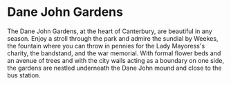<param ve-config title="Dane John Gardens" layout="vertical">

# Dane John Gardens

The Dane John Gardens, at the heart of Canterbury, are beautiful in any season. Enjoy a stroll through the park and admire the sundial by Weekes, the fountain where you can throw in pennies for the Lady Mayoress's charity, the bandstand, and the war memorial.  With formal flower beds and an avenue of trees and with the city walls acting as a boundary on one side, the gardens are nestled underneath the Dane John mound and close to the bus station.
<param ve-compare curtain url="https://stor.artstor.org/stor/90c9470d-8b5b-496c-9fc5-2bb1e3d2a251" label="Dane John Gardens (2021)" description="Dane John Gardens 2021" attribution="Martin Crowther" license="In Copyright">
<param ve-compare url="https://stor.artstor.org/stor/a4b4ce97-8c3d-4d08-a1f7-6fa7423f8402" label="Dane John Gardens (2021)" description="Dane John Gardens 2021." license="In Copyright">

